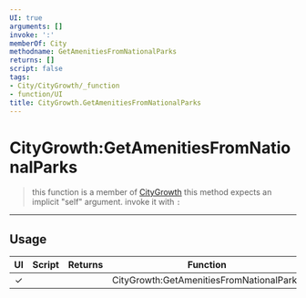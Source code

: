 ```yaml
---
UI: true
arguments: []
invoke: ':'
memberOf: City
methodname: GetAmenitiesFromNationalParks
returns: []
script: false
tags:
- City/CityGrowth/_function
- function/UI
title: CityGrowth.GetAmenitiesFromNationalParks
---
```

# CityGrowth:GetAmenitiesFromNationalParks
> this function is a member of [CityGrowth](civ-6/lua/CityGrowth.md)
> this method expects an implicit "self" argument. invoke it with `:`
-----
## Usage
|  UI | Script | Returns | Function | Arguments |
|:---:|:------:|-------:|:--------:|:---------|
|✓| ||CityGrowth:GetAmenitiesFromNationalParks||
